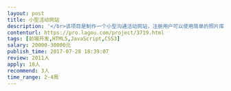 ```yaml
---                
layout: post       
title: 小型活动网站           
description: '</br>该项目是制作一个小型沟通活动网站，注册用户可以使用简单的照片库功能上传照片。此自适应网站需要能够支持台式机，平板电脑和移动设备。最初概念不需要超过15页。</br></br>所需技能</br>－ 精通HTML5, CSS3, SASS, JavaScript和CSS 动画</br>－ 对通过AJAX进行部分页面更新和前端照片裁剪有很好的了解</br>－ 跨浏览器测试和调试</br>－ 扎实的前端发展经验</br>－ 能够反复地与设计师和后端开发人员一同工作</br>－ 在可能的情况下，尽量遵循前端开发的最佳做法</br>－ 理解并将基本的SEO原则应用于前端开发</br></br>加分条件</br>能够坐班，与创意团队及后端开发人员一同工作。公司在马当路SOHO复兴广场。</br>'     
contenturl: https://pro.lagou.com/project/3719.html      
tags: [前端开发,HTML5,JavaScript,CSS3]            
salary: 20000-30000元          
publish_time: 2017-07-28 18:39:07         
review: 2011人                   
apply: 18人                   
recommend: 3人                   
time_range: 2-4周              
---                 
```

